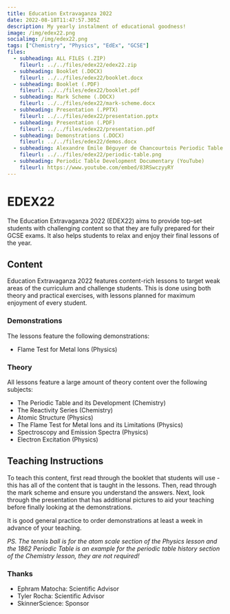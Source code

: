 ```yaml
---
title: Education Extravaganza 2022
date: 2022-08-18T11:47:57.305Z
description: My yearly instalment of educational goodness!
image: /img/edex22.png
socialimg: /img/edex22.png
tags: ["Chemistry", "Physics", "EdEx", "GCSE"]
files:
  - subheading: ALL FILES (.ZIP)
    fileurl: ../../files/edex22/edex22.zip
  - subheading: Booklet (.DOCX)
    fileurl: ../../files/edex22/booklet.docx
  - subheading: Booklet (.PDF)
    fileurl: ../../files/edex22/booklet.pdf
  - subheading: Mark Scheme (.DOCX)
    fileurl: ../../files/edex22/mark-scheme.docx
  - subheading: Presentation (.PPTX)
    fileurl: ../../files/edex22/presentation.pptx
  - subheading: Presentation (.PDF)
    fileurl: ../../files/edex22/presentation.pdf
  - subheading: Demonstrations (.DOCX)
    fileurl: ../../files/edex22/demos.docx
  - subheading: Alexandre Emile Béguyer de Chancourtois Periodic Table 1862 (.PNG)
    fileurl: ../../files/edex22/periodic-table.png
  - subheading: Periodic Table Development Documentary (YouTube)
    fileurl: https://www.youtube.com/embed/83RSwczyyRY
---
```


# EDEX22

The Education Extravaganza 2022 (EDEX22) aims to provide top-set students with challenging content so that they are fully prepared for their GCSE exams. It also helps students to relax and enjoy their final lessons of the year.

## Content

Education Extravaganza 2022 features content-rich lessons to target weak areas of the curriculum and challenge students. This is done using both theory and practical exercises, with lessons planned for maximum enjoyment of every student.

### Demonstrations

The lessons feature the following demonstrations:

- Flame Test for Metal Ions (Physics)

### Theory

All lessons feature a large amount of theory content over the following subjects:

- The Periodic Table and its Development (Chemistry)
- The Reactivity Series (Chemistry)
- Atomic Structure (Physics)
- The Flame Test for Metal Ions and its Limitations (Physics)
- Spectroscopy and Emission Spectra (Physics)
- Electron Excitation (Physics)

## Teaching Instructions

To teach this content, first read through the booklet that students will use - this has all of the content that is taught in the lessons. Then, read through the mark scheme and ensure you understand the answers. Next, look through the presentation that has additional pictures to aid your teaching before finally looking at the demonstrations.

It is good general practice to order demonstrations at least a week in advance of your teaching.

_PS. The tennis ball is for the atom scale section of the Physics lesson and the 1862 Periodic Table is an example for the periodic table history section of the Chemistry lesson, they are not required!_

### Thanks

- Ephram Matocha: Scientific Advisor
- Tyler Rocha: Scientific Advisor
- SkinnerScience: Sponsor
